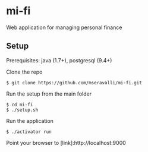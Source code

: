 # mi-fi
Web application for managing personal finance

## Setup
Prerequisites: java (1.7+), postgresql (9.4+)

Clone the repo
```
$ git clone https://github.com/mseravalli/mi-fi.git
```

Run the setup from the main folder
```
$ cd mi-fi
$ ./setup.sh
```

Run the application
```
$ ./activator run
```

Point your browser to [link]:http://localhost:9000
